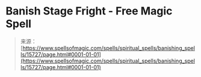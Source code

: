 <!--yml
category: 未分类
date: 2024-06-12 18:55:17
-->

# Banish Stage Fright - Free Magic Spell

> 来源：[https://www.spellsofmagic.com/spells/spiritual_spells/banishing_spells/15727/page.html#0001-01-01](https://www.spellsofmagic.com/spells/spiritual_spells/banishing_spells/15727/page.html#0001-01-01)